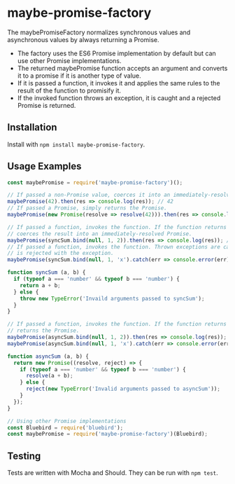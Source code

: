 # maybe-promise-factory
The maybePromiseFactory normalizes synchronous values and asynchronous values by always returning a Promise.

* The factory uses the ES6 Promise implementation by default but can use other Promise implementations.
* The returned maybePromise function accepts an argument and converts it to a promise if it is another type of value.
* If it is passed a function, it invokes it and applies the same rules to the result of the function to promisify it.
* If the invoked function throws an exception, it is caught and a rejected Promise is returned.

## Installation

Install with `npm install maybe-promise-factory`.

## Usage Examples

```js
const maybePromise = require('maybe-promise-factory')();

// If passed a non-Promise value, coerces it into an immediately-resolved Promise.
maybePromise(42).then(res => console.log(res)); // 42
// If passed a Promise, simply returns the Promise.
maybePromise(new Promise(resolve => resolve(42))).then(res => console.log(res)); // 42

// If passed a function, invokes the function. If the function returns a non-Promise value,
// coerces the result into an immediately-resolved Promise.
maybePromise(syncSum.bind(null, 1, 2)).then(res => console.log(res)); // 3
// If passed a function, invokes the function. Thrown exceptions are caught and the Promise
// is rejected with the exception.
maybePromise(syncSum.bind(null, 1, 'x').catch(err => console.error(err)); // TypeError

function syncSum (a, b) {
  if (typeof a === 'number' && typeof b === 'number') {
    return a + b;
  } else {
    throw new TypeError('Invaild arguments passed to syncSum');
  }
}

// If passed a function, invokes the function. If the function returns a Promise, simply
// returns the Promise.
maybePromise(asyncSum.bind(null, 1, 2)).then(res => console.log(res)); // 3
maybePromise(asyncSum.bind(null, 1, 'x').catch(err => console.error(err)); // TypeError

function asyncSum (a, b) {
  return new Promise((resolve, reject) => {
    if (typeof a === 'number' && typeof b === 'number') {
      resolve(a + b);
    } else {
      reject(new TypeError('Invalid arguments passed to asyncSum'));
    }
  });
}

// Using other Promise implementations
const Bluebird = require('bluebird');
const maybePromise = require('maybe-promise-factory')(Bluebird);
```

## Testing

Tests are written with Mocha and Should. They can be run with `npm test`.
